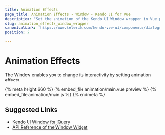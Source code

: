 ```yaml
---
title: Animation Effects
page_title: Animation Effects - Window - Kendo UI for Vue
description: "Set the animation of the Kendo UI Window wrapper in Vue projects."
slug: animation_effects_window_wrapper
canonicalLink: "https://www.telerik.com/kendo-vue-ui/components/dialogs/window/"
position: 5

---
```


<div><WrapperBanner link="/kendo-vue-ui/components/dialogs/window"></WrapperBanner></div>    

# Animation Effects

The Window enables you to change its interactivity by setting animation effects.

{% meta height:660 %}
{% embed_file animation/main.vue preview %}
{% embed_file animation/main.js %}
{% endmeta %}

## Suggested Links

* [Kendo UI Window for jQuery](https://docs.telerik.com/kendo-ui/controls/layout/window/overview)
* [API Reference of the Window Widget](https://docs.telerik.com/kendo-ui/api/javascript/ui/window)
